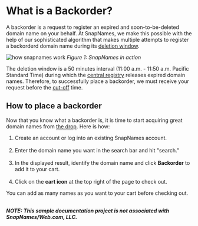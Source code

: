 # What is a Backorder?
A backorder is a request to register an expired and soon-to-be-deleted domain name on your behalf. At SnapNames, we make this possible with the help of our sophisticated algorithm that makes multiple attempts to register a backorderd domain name during its [deletion window](example.com).

![how snapnames work](https://igbosong.com/wp-content/uploads/2023/11/snapnames.png) _Figure 1: SnapNames in action_

The deletion window is a 50 minutes interval (11:00 a.m. - 11:50 a.m. Pacific Standard Time) during which the [central registry](example.com) releases expired domain names. Therefore, to successfully place a backorder, we must receive your request before the [cut-off](example.com) time.

## How to place a backorder
Now that you know what a backorder is, it is time to start acquiring great domain names from [the drop](example.com). Here is how:

1. Create an account or log into an existing SnapNames account.<br></br>
2. Enter the domain name you want in the search bar and hit "search."<br></br>
3. In the displayed result, identify the domain name and click **Backorder** to add it to your cart.<br></br>
4. Click on the **cart icon** at the top right of the page to check out.


You can add as many names as you want to your cart before checking out.
<br></br> 

**_NOTE: This sample documentation project is not associated with SnapNames/Web.com, LLC._** 
<br></br> 